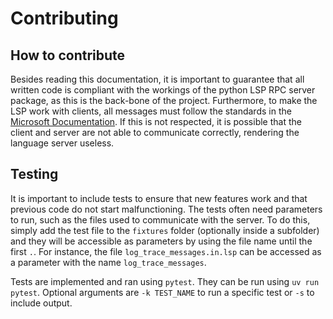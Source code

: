 # Contributing

## How to contribute

Besides reading this documentation, it is important to guarantee that all written code is compliant with
the workings of the python LSP RPC server package, as this is the back-bone of the project. Furthermore,
to make the LSP work with clients, all messages must follow the standards in the [Microsoft Documentation](https://microsoft.github.io/language-server-protocol/specifications/lsp/3.17/specification/). If this is not respected, it is possible that the client and server are not able to communicate
correctly, rendering the language server useless.

## Testing

It is important to include tests to ensure that new features work and that previous code do not start
malfunctioning. The tests often need parameters to run, such as the files used to communicate with the
server. To do this, simply add the test file to the `fixtures` folder (optionally inside a subfolder) and
they will be accessible as parameters by using the file name until the first `.`. For instance, the file
`log_trace_messages.in.lsp` can be accessed as a parameter with the name `log_trace_messages`.

Tests are implemented and ran using `pytest`. They can be run using `uv run pytest`. Optional arguments
are `-k TEST_NAME` to run a specific test or `-s` to include output.

